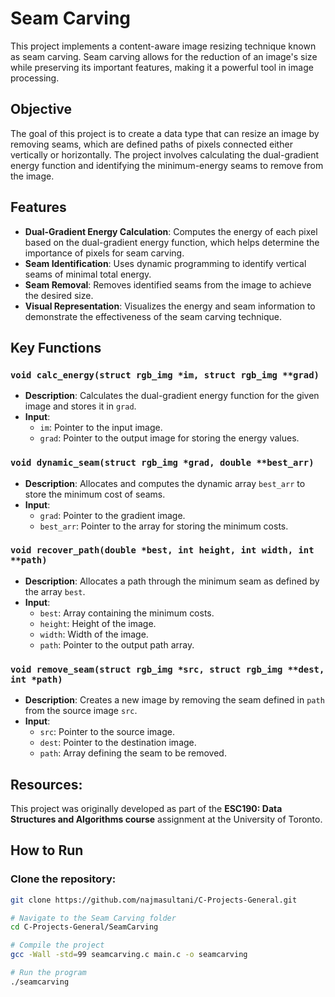 # Seam Carving

This project implements a content-aware image resizing technique known as seam carving. Seam carving allows for the reduction of an image's size while preserving its important features, making it a powerful tool in image processing.

## Objective

The goal of this project is to create a data type that can resize an image by removing seams, which are defined paths of pixels connected either vertically or horizontally. The project involves calculating the dual-gradient energy function and identifying the minimum-energy seams to remove from the image.

## Features

- **Dual-Gradient Energy Calculation**: Computes the energy of each pixel based on the dual-gradient energy function, which helps determine the importance of pixels for seam carving.
- **Seam Identification**: Uses dynamic programming to identify vertical seams of minimal total energy.
- **Seam Removal**: Removes identified seams from the image to achieve the desired size.
- **Visual Representation**: Visualizes the energy and seam information to demonstrate the effectiveness of the seam carving technique.

## Key Functions

### `void calc_energy(struct rgb_img *im, struct rgb_img **grad)`
- **Description**: Calculates the dual-gradient energy function for the given image and stores it in `grad`.
- **Input**:
  - `im`: Pointer to the input image.
  - `grad`: Pointer to the output image for storing the energy values.

### `void dynamic_seam(struct rgb_img *grad, double **best_arr)`
- **Description**: Allocates and computes the dynamic array `best_arr` to store the minimum cost of seams.
- **Input**:
  - `grad`: Pointer to the gradient image.
  - `best_arr`: Pointer to the array for storing the minimum costs.

### `void recover_path(double *best, int height, int width, int **path)`
- **Description**: Allocates a path through the minimum seam as defined by the array `best`.
- **Input**:
  - `best`: Array containing the minimum costs.
  - `height`: Height of the image.
  - `width`: Width of the image.
  - `path`: Pointer to the output path array.

### `void remove_seam(struct rgb_img *src, struct rgb_img **dest, int *path)`
- **Description**: Creates a new image by removing the seam defined in `path` from the source image `src`.
- **Input**:
  - `src`: Pointer to the source image.
  - `dest`: Pointer to the destination image.
  - `path`: Array defining the seam to be removed.
    
## Resources: 
This project was originally developed as part of the **ESC190: Data Structures and Algorithms course** assignment at the University of Toronto.

## How to Run

### Clone the repository:

```bash
git clone https://github.com/najmasultani/C-Projects-General.git

# Navigate to the Seam Carving folder
cd C-Projects-General/SeamCarving

# Compile the project
gcc -Wall -std=99 seamcarving.c main.c -o seamcarving

# Run the program
./seamcarving
